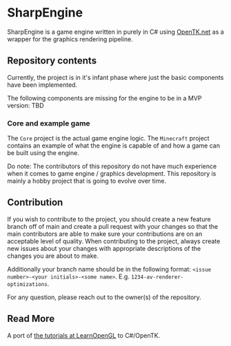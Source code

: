 # SharpEngine
SharpEngine is a game engine written in purely in C# using [OpenTK.net](https://opentk.net) as a wrapper for the graphics rendering pipeline.

## Repository contents
Currently, the project is in it's infant phase where just the basic components have been implemented.

The following components are missing for the engine to be in a MVP version:
TBD

### Core and example game
The `Core` project is the actual game engine logic. The `Minecraft` project contains an example of what the engine is capable of and how a game can be built using the engine. 

Do note: The contributors of this repository do not have much experience when it comes to game engine / graphics development.
This repository is mainly a hobby project that is going to evolve over time.

## Contribution
If you wish to contribute to the project, you should create a new feature branch off of main and create a pull request with your changes so that the main contributors are able to make sure your contributions are on an acceptable level of quality.
When contributing to the project, always create new issues about your changes with appropriate descriptions of the changes you are about to make.

Additionally your branch name should be in the following format: `<issue number>-<your initials>-<some name>`. E.g. `1234-av-renderer-optimizations`.

For any question, please reach out to the owner(s) of the repository.

## Read More
A port of [the tutorials at LearnOpenGL](https://learnopengl.com/) to C#/OpenTK.
